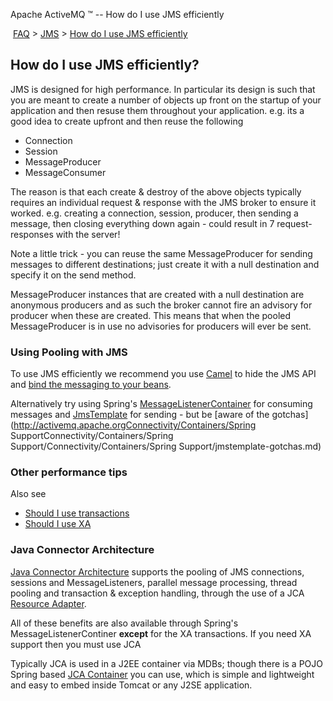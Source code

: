 Apache ActiveMQ ™ -- How do I use JMS efficiently 

 [FAQ](/FAQ/index.md) > [JMS](../../FAQ/jms.md) > [How do I use JMS efficiently](../../FAQ/JMS/how-do-i-use-jms-efficiently.md)


How do I use JMS efficiently?
-----------------------------

JMS is designed for high performance. In particular its design is such that you are meant to create a number of objects up front on the startup of your application and then resuse them throughout your application. e.g. its a good idea to create upfront and then reuse the following

*   Connection
*   Session
*   MessageProducer
*   MessageConsumer

The reason is that each create & destroy of the above objects typically requires an individual request & response with the JMS broker to ensure it worked. e.g. creating a connection, session, producer, then sending a message, then closing everything down again - could result in 7 request-responses with the server!

Note a little trick - you can reuse the same MessageProducer for sending messages to different destinations; just create it with a null destination and specify it on the send method.

MessageProducer instances that are created with a null destination are anonymous producers and as such the broker cannot fire an advisory for producer when these are created. This means that when the pooled MessageProducer is in use no advisories for producers will ever be sent.

### Using Pooling with JMS

To use JMS efficiently we recommend you use [Camel](http://activemq.apache.org/camel/) to hide the JMS API and [bind the messaging to your beans](http://activemq.apache.org/camel/bean-integration.html).

Alternatively try using Spring's [MessageListenerContainer](http://static.springsource.org/spring/docs/2.5.x/reference/FAQ/jms.md#Community/FAQ/jms.mdp) for consuming messages and [JmsTemplate](http://static.springsource.org/spring/docs/2.5.x/reference/FAQ/jms.md#jms-jmstemplate) for sending - but be [aware of the gotchas](http://activemq.apache.orgConnectivity/Containers/Spring SupportConnectivity/Containers/Spring Support/Connectivity/Containers/Spring Support/jmstemplate-gotchas.md)

### Other performance tips

Also see

*   [Should I use transactions](../../FAQ/JMS/should-i-use-transactions.md)
*   [Should I use XA](../../FAQ/JMS/should-i-use-xa.md)

### Java Connector Architecture

[Java Connector Architecture](http://java.sun.com/j2ee/connector/) supports the pooling of JMS connections, sessions and MessageListeners, parallel message processing, thread pooling and transaction & exception handling, through the use of a JCA [Resource Adapter](../../Connectivity/Containers/resource-adapter.md).

All of these benefits are also available through Spring's MessageListenerContiner **except** for the XA transactions. If you need XA support then you must use JCA

Typically JCA is used in a J2EE container via MDBs; though there is a POJO Spring based [JCA Container](../../Connectivity/Containers/jca-container.md) you can use, which is simple and lightweight and easy to embed inside Tomcat or any J2SE application.

